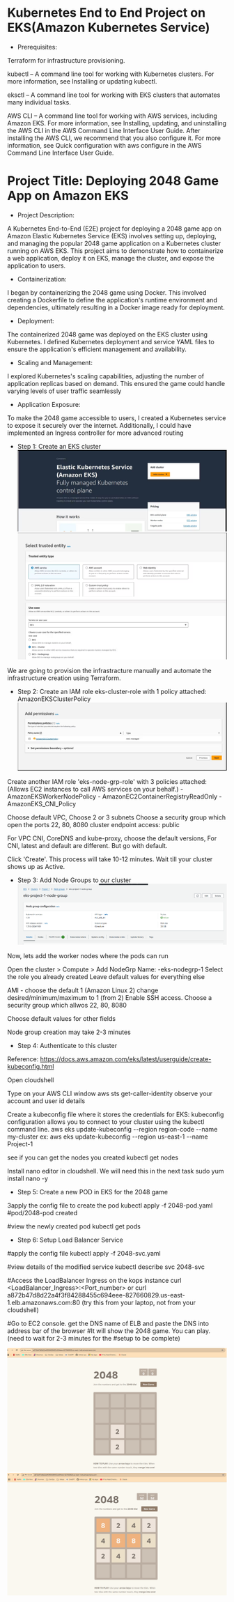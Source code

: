 # Kubernetes End to End Project on EKS(Amazon Kubernetes Service)

- Prerequisites:

Terraform for infrastructure provisioning.

kubectl – A command line tool for working with Kubernetes clusters. For more information, see Installing or updating kubectl.

eksctl – A command line tool for working with EKS clusters that automates many individual tasks.

AWS CLI – A command line tool for working with AWS services, including Amazon EKS. For more information, see Installing, updating, and uninstalling the AWS CLI in the AWS Command Line Interface User Guide. After installing the AWS CLI, we recommend that you also configure it. For more information, see Quick configuration with aws configure in the AWS Command Line Interface User Guide.

#  Project Title: Deploying 2048 Game App on Amazon EKS

- Project Description:

A Kubernetes End-to-End (E2E) project for deploying a 2048 game app on Amazon Elastic Kubernetes Service (EKS) involves setting up, deploying, and managing the popular 2048 game application on a Kubernetes cluster running on AWS EKS. This project aims to demonstrate how to containerize a web application, deploy it on EKS, manage the cluster, and expose the application to users.

- Containerization:

I began by containerizing the 2048 game using Docker. This involved creating a Dockerfile to define the application's runtime environment and dependencies, ultimately resulting in a Docker image ready for deployment.

- Deployment:

The containerized 2048 game was deployed on the EKS cluster using Kubernetes. I defined Kubernetes deployment and service YAML files to ensure the application's efficient management and availability.

- Scaling and Management:

I explored Kubernetes's scaling capabilities, adjusting the number of application replicas based on demand. This ensured the game could handle varying levels of user traffic seamlessly

- Application Exposure:

To make the 2048 game accessible to users, I created a Kubernetes service to expose it securely over the internet. Additionally, I could have implemented an Ingress controller for more advanced routing

- Step 1: Create an EKS cluster
![alt text](image.png)
![alt text](image-1.png)

We are going to provision the infrastracture manually and automate the infrastructure creation using Terraform.

- Step 2: Create an IAM role eks-cluster-role with 1 policy attached: AmazonEKSClusterPolicy
![alt text](image-3.png)

Create another IAM role 'eks-node-grp-role' with 3 policies attached: 
(Allows EC2 instances to call AWS services on your behalf.)
    - AmazonEKSWorkerNodePolicy
    - AmazonEC2ContainerRegistryReadOnly
    - AmazonEKS_CNI_Policy

Choose default VPC, Choose 2 or 3 subnets
Choose a security group which open the ports 22, 80, 8080
cluster endpoint access: public

For VPC CNI, CoreDNS and kube-proxy, choose the default versions, For CNI, latest and default are 
different. But go with default.

Click 'Create'. This process will take 10-12 minutes. Wait till your cluster shows up as Active.

- Step 3: Add Node Groups to our cluster
![alt text](image-4.png) 

Now, lets add the worker nodes where the pods can run

Open the cluster > Compute > Add NodeGrp
Name: <yourname>-eks-nodegrp-1 
Select the role you already created
Leave default values for everything else

AMI - choose the default 1 (Amazon Linux 2)
change desired/minimum/maximum to 1 (from 2)
Enable SSH access. Choose a security group which allwos 22, 80, 8080

Choose default values for other fields 

Node group creation may take 2-3 minutes

- Step 4: Authenticate to this cluster

Reference:
https://docs.aws.amazon.com/eks/latest/userguide/create-kubeconfig.html

Open cloudshell

Type on your AWS CLI window 
aws sts get-caller-identity
observe your account and user id details

Create a  kubeconfig file where it stores the credentials for EKS:
kubeconfig configuration allows you to connect to your cluster using the kubectl command line.
aws eks update-kubeconfig --region region-code --name my-cluster
ex: aws eks update-kubeconfig --region us-east-1 --name Project-1 



see if you can get the nodes you created
kubectl get nodes

Install nano editor in cloudshell. We will need this in the next task
sudo yum install nano -y

- Step 5: Create a new POD in EKS for the 2048 game

3apply the config file to create the pod
kubectl apply -f 2048-pod.yaml
#pod/2048-pod created

#view the newly created pod
kubectl get pods

- Step 6: Setup Load Balancer Service

#apply the config file
kubectl apply -f 2048-svc.yaml

#view details of the modified service
kubectl describe svc 2048-svc

#Access the LoadBalancer Ingress on the kops instance
curl <LoadBalancer_Ingress>:<Port_number>
or
curl a872b47d8d22a4f3f84288455c694eee-827660829.us-east-1.elb.amazonaws.com:80
(try this from your laptop, not from your cloudshell)

#Go to EC2 console. get the DNS name of ELB and paste the DNS into address bar of the browser
#It will show the 2048 game. You can play. (need to wait for 2-3 minutes for the 
#setup to be complete)

![alt text](image-5.png)
![alt text](image-6.png)
